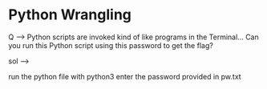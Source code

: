 # Python Wrangling

Q --> 
Python scripts are invoked kind of like programs in the Terminal... Can you run this Python script using this password to get the flag?

sol --> 

run the python file with python3
enter the password provided in pw.txt
